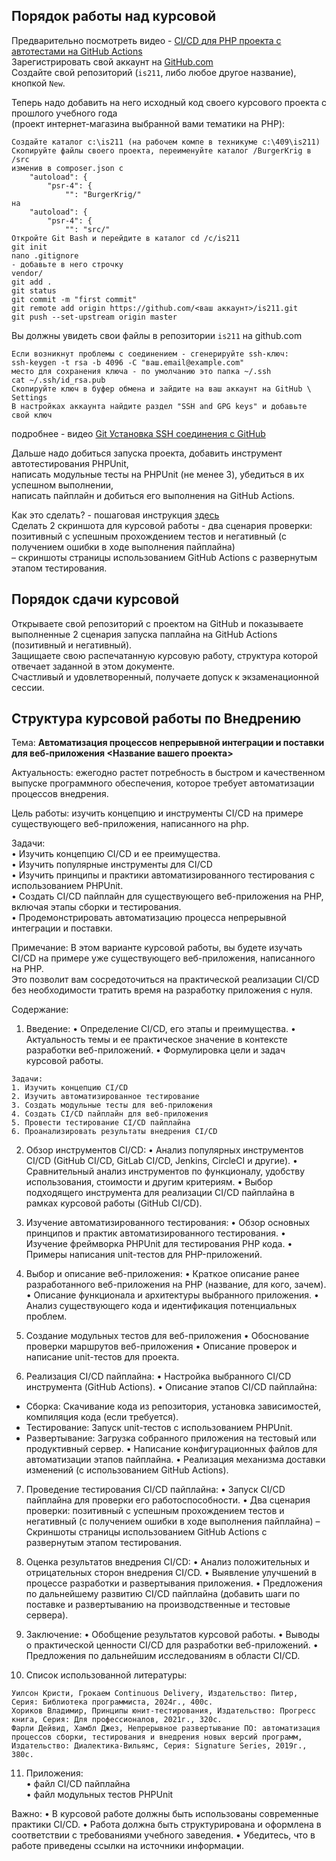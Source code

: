 ## Порядок работы над курсовой

Предварительно посмотреть видео - [CI/CD для PHP проекта с автотестами на GitHub Actions](https://dzen.ru/video/watch/670b261c8a8ab555fea6d063)  
Зарегистрировать свой аккаунт на [GitHub.com](https://github.com)  
Создайте свой репозиторий (`is211`, либо любое другое название), кнопкой `New`. 

Теперь надо добавить на него исходный код своего курсового проекта с прошлого учебного года  
(проект интернет-магазина выбранной вами тематики на PHP):
```
Создайте каталог c:\is211 (на рабочем компе в техникуме c:\409\is211)
Скопируйте файлы своего проекта, переименуйте каталог /BurgerKrig в /src
изменив в composer.json c
    "autoload": {
        "psr-4": {
            "": "BurgerKrig/"
на
    "autoload": {
        "psr-4": {
            "": "src/"
Откройте Git Bash и перейдите в каталог cd /c/is211
git init
nano .gitignore
- добавьте в него строчку
vendor/
git add .
git status
git commit -m "first commit"
git remote add origin https://github.com/<ваш аккаунт>/is211.git
git push --set-upstream origin master
```
Вы должны увидеть свои файлы в репозитории `is211` на github.com  
```
Если возникнут проблемы с соединением - сгенерируйте ssh-ключ:
ssh-keygen -t rsa -b 4096 -C "ваш.email@example.com"
место для сохранения ключа - по умолчанию это папка ~/.ssh
cat ~/.ssh/id_rsa.pub
Скопируйте ключ в буфер обмена и зайдите на ваш аккаунт на GitHub \ Settings
В настройках аккаунта найдите раздел "SSH and GPG keys" и добавьте свой ключ
```
подробнее - видео [Git Установка SSH соединения с GitHub](https://dzen.ru/video/watch/66ea9f8970b40e1ebacd6198)  

Дальше надо добиться запуска проекта, добавить инструмент автотестирования PHPUnit,  
написать модульные тесты на PHPUnit (не менее 3), убедиться в их успешном выполнении,  
написать пайплайн и добиться его выполнения на GitHub Actions.  

Как это сделать? - пошаговая инструкция [здесь](https://github.com/Coopteh/IS211/tree/auto-testing-01)  
Сделать 2 скриншота для курсовой работы - два сценария проверки: позитивный с успешным прохождением тестов и негативный (с получением ошибки в ходе выполнения пайплайна)  
– скриншоты страницы использованием GitHub Actions с развернутым этапом тестирования.  

## Порядок сдачи курсовой 

Открываете свой репозиторий с проектом на GitHub и показываете выполненные 2 сценария запуска паплайна на GitHub Actions (позитивный и негативный).  
Защищаете свою распечатанную курсовую работу, структура которой отвечает заданной в этом документе.   
Счастливый и удовлетворенный, получаете допуск к экзаменационной сессии.  

## Структура курсовой работы по Внедрению

Тема: **Автоматизация процессов непрерывной интеграции и поставки для веб-приложения <Название вашего проекта>**

Актуальность: ежегодно растет потребность в быстром и качественном выпуске программного обеспечения, которое требует автоматизации процессов внедрения.

Цель работы: изучить концепцию и инструменты CI/CD на примере существующего веб-приложения, написанного на php.

Задачи:  
• Изучить концепцию CI/CD и ее преимущества.  
• Изучить популярные инструменты для CI/CD   
• Изучить принципы и практики автоматизированного тестирования с использованием PHPUnit.  
• Создать CI/CD пайплайн для существующего веб-приложения на PHP, включая этапы сборки и тестирования.  
• Продемонстрировать автоматизацию процесса непрерывной интеграции и поставки.  

Примечание: В этом варианте курсовой работы, вы будете изучать CI/CD на примере уже существующего веб-приложения, написанного на PHP.   
Это позволит вам сосредоточиться на практической реализации CI/CD без необходимости тратить время на разработку приложения с нуля.  

Содержание:
1. Введение:
• Определение CI/CD, его этапы и преимущества.
• Актуальность темы и ее практическое значение в контексте разработки веб-приложений.
• Формулировка цели и задач курсовой работы.
```
Задачи:
1. Изучить концепцию CI/CD
2. Изучить автоматизированное тестирование
3. Создать модульные тесты для веб-приложения
4. Создать CI/CD пайплайн для веб-приложения
5. Провести тестирование CI/CD пайплайна
6. Проанализировать результаты внедрения CI/CD
```
2. Обзор инструментов CI/CD:
• Анализ популярных инструментов CI/CD (GitHub CI/CD, GitLab CI/CD, Jenkins, CircleCI и другие).
• Сравнительный анализ инструментов по функционалу, удобству использования, стоимости и другим критериям.
• Выбор подходящего инструмента для реализации CI/CD пайплайна в рамках курсовой работы (GitHub CI/CD).

3. Изучение автоматизированного тестирования:
• Обзор основных принципов и практик автоматизированного тестирования.
• Изучение фреймворка PHPUnit для тестирования PHP кода.
• Примеры написания unit-тестов для PHP-приложений.

4. Выбор и описание веб-приложения:
• Краткое описание ранее разработанного веб-приложения на PHP (название, для кого, зачем).
• Описание функционала и архитектуры выбранного приложения.
• Анализ существующего кода и идентификация потенциальных проблем.

5. Создание модульных тестов для веб-приложения
• Обоснование проверки маршрутов веб-приложения
• Описание проверок и написание unit-тестов для проекта.

6. Реализация CI/CD пайплайна:
• Настройка выбранного CI/CD инструмента (GitHub Actions).
• Описание этапов CI/CD пайплайна:
  * Сборка: Скачивание кода из репозитория, установка зависимостей, компиляция кода (если требуется).
  * Тестирование: Запуск unit-тестов с использованием PHPUnit.
  * Развертывание: Загрузка собранного приложения на тестовый или продуктивный сервер.
• Написание конфигурационных файлов для автоматизации этапов пайплайна.
• Реализация механизма доставки изменений (с использованием  GitHub Actions).

7. Проведение тестирования CI/CD пайплайна:
• Запуск CI/CD пайплайна для проверки его работоспособности.
• Два сценария проверки: позитивный с успешным прохождением тестов и негативный (с получением ошибки в ходе выполнения пайплайна) – Скриншоты страницы использованием  GitHub Actions  с развернутым этапом тестирования.

8. Оценка результатов внедрения CI/CD:
• Анализ положительных и отрицательных сторон внедрения CI/CD.
• Выявление улучшений в процессе разработки и развертывания приложения.
• Предложения по дальнейшему развитию CI/CD пайплайна (добавить шаги по поставке и развертыванию на производственные и тестовые сервера).
 
9. Заключение:
• Обобщение результатов курсовой работы.
• Выводы о практической ценности CI/CD для разработки веб-приложений.
• Предложения по дальнейшим исследованиям в области CI/CD.

10. Список использованной литературы:
```
Уилсон Кристи, Грокаем Continuous Delivery, Издательство: Питер, Серия: Библиотека программиста, 2024г., 400с.
Хориков Владимир, Принципы юнит-тестирования, Издательство: Прогресс книга, Серия: Для профессионалов, 2021г., 320с.
Фарли Дейвид, Хамбл Джез, Непрерывное развертывание ПО: автоматизация процессов сборки, тестирования и внедрения новых версий программ, Издательство: Диалектика-Вильямс, Серия: Signature Series, 2019г., 380с.
```

11. Приложения:  
• файл CI/CD пайплайна  
• файл модульных тестов PHPUnit  

Важно:
• В курсовой работе должны быть использованы современные практики CI/CD.
• Работа должна быть структурирована и оформлена в соответствии с требованиями учебного заведения.
• Убедитесь, что в работе приведены ссылки на источники информации.
